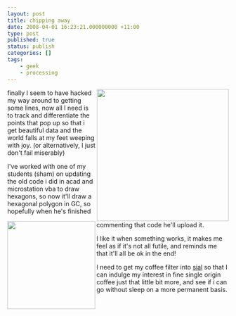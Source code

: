 ```yaml
---
layout: post
title: chipping away
date: 2008-04-01 16:23:21.000000000 +11:00
type: post
published: true
status: publish
categories: []
tags:
    - geek
    - processing
---
```


<p><img src="{{ site.baseurl }}/assets/linesAtLast.jpg" align="right" width="300" /></p>
<p>finally I seem to have hacked my way around to getting some lines, now all I need is to track and differentiate the points that pop up so that i get beautiful data and the world falls at my feet weeping with joy. (or alternatively, I just don't fail miserably)</p>
<p><img src="{{ site.baseurl }}/assets/microstnPencil.jpg" align="left" height="200" />I've worked with one of my students (sham) on updating the old code i did in acad and microstation vba to draw hexagons, so now it'll draw a hexagonal polygon in GC, so hopefully when he's finished commenting that code he'll upload it.</p>
<p>I like it when something works, it makes me feel as if it's not all futile, and reminds me that it'll all be ok in the end!</p>
<p>I need to get my coffee filter into <a href="http://www.sial.rmit.edu.au/" target="_blank">sial</a> so that I can indulge my interest in fine single origin coffee just that little bit more, and see if i can go without sleep on a more permanent basis.</p>

